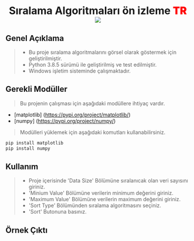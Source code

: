 <h1 align='center'>
    Sıralama Algoritmaları ön izleme
    <span style='color:Red; font-weight:1000;'>TR </span> 
    <br>
    <span> <img src='https://img.shields.io/github/license/mehmtsari/SortAI?style=for-the-badge'/></span>
</h1>

<h2> Genel Açıklama </h2>

> - Bu proje sıralama algoritmalarını görsel olarak göstermek için geliştirilmiştir.
> - Python 3.8.5 sürümü ile geliştirilmiş ve test edilmiştir.
> - Windows işletim sisteminde çalışmaktadır.

<h2 > Gerekli Modüller </h2>

> Bu projenin çalışması için aşağıdaki modüllere ihtiyaç vardır.

- [matplotlib] (https://pypi.org/project/matplotlib/)
- [numpy] (https://pypi.org/project/numpy/)

> Modülleri yüklemek için aşağıdaki komutları kullanabilirsiniz.

```bash
pip install matplotlib
pip install numpy
```

<h2> Kullanım </h2>

> - Proje içerisinde 'Data Size' Bölümüne sıralanıcak olan veri sayısını giriniz.
> - 'Minium Value' Bölümüne verilerin minimum değerini giriniz.
> - 'Maximum Value' Bölümüne verilerin maximum değerini giriniz.
> - 'Sort Type' Bölümünden sıralama algoritmasını seçiniz.
> - 'Sort' Butonuna basınız.

<h2> Örnek Çıktı </h2>